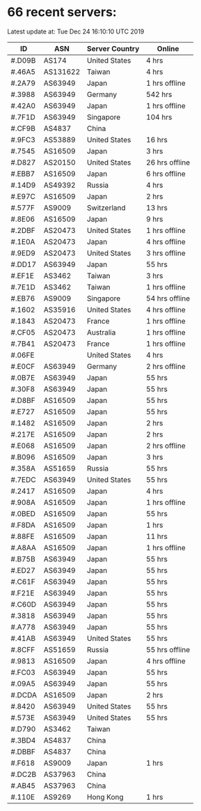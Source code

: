 # 66 recent servers:

Latest update at: Tue Dec 24 16:10:10 UTC 2019

| ID | ASN | Server Country | Online |
| -- | --- | -------------- | ------ |
| #.D09B | AS174 | United States | 4 hrs |
| #.46A5 | AS131622 | Taiwan | 4 hrs |
| #.2A79 | AS63949 | Japan | 1 hrs offline |
| #.3988 | AS63949 | Germany | 542 hrs |
| #.42A0 | AS63949 | Japan | 1 hrs offline |
| #.7F1D | AS63949 | Singapore | 104 hrs |
| #.CF9B | AS4837 | China | |
| #.9FC3 | AS53889 | United States | 16 hrs |
| #.7545 | AS16509 | Japan | 3 hrs |
| #.D827 | AS20150 | United States | 26 hrs offline |
| #.EBB7 | AS16509 | Japan | 6 hrs offline |
| #.14D9 | AS49392 | Russia | 4 hrs |
| #.E97C | AS16509 | Japan | 2 hrs |
| #.577F | AS9009 | Switzerland | 13 hrs |
| #.8E06 | AS16509 | Japan | 9 hrs |
| #.2DBF | AS20473 | United States | 1 hrs offline |
| #.1E0A | AS20473 | Japan | 4 hrs offline |
| #.9ED9 | AS20473 | United States | 3 hrs offline |
| #.DD17 | AS63949 | Japan | 55 hrs |
| #.EF1E | AS3462 | Taiwan | 3 hrs |
| #.7E1D | AS3462 | Taiwan | 1 hrs offline |
| #.EB76 | AS9009 | Singapore | 54 hrs offline |
| #.1602 | AS35916 | United States | 4 hrs offline |
| #.1843 | AS20473 | France | 1 hrs offline |
| #.CF05 | AS20473 | Australia | 1 hrs offline |
| #.7B41 | AS20473 | France | 1 hrs offline |
| #.06FE |  | United States | 4 hrs |
| #.E0CF | AS63949 | Germany | 2 hrs offline |
| #.0B7E | AS63949 | Japan | 55 hrs |
| #.30F8 | AS63949 | Japan | 55 hrs |
| #.D8BF | AS16509 | Japan | 55 hrs |
| #.E727 | AS16509 | Japan | 55 hrs |
| #.1482 | AS16509 | Japan | 2 hrs |
| #.217E | AS16509 | Japan | 2 hrs |
| #.E068 | AS16509 | Japan | 2 hrs offline |
| #.B096 | AS16509 | Japan | 3 hrs |
| #.358A | AS51659 | Russia | 55 hrs |
| #.7EDC | AS63949 | United States | 55 hrs |
| #.2417 | AS16509 | Japan | 4 hrs |
| #.908A | AS16509 | Japan | 1 hrs offline |
| #.0BED | AS16509 | Japan | 55 hrs |
| #.F8DA | AS16509 | Japan | 1 hrs |
| #.88FE | AS16509 | Japan | 11 hrs |
| #.A8AA | AS16509 | Japan | 1 hrs offline |
| #.B75B | AS63949 | Japan | 55 hrs |
| #.ED27 | AS63949 | Japan | 55 hrs |
| #.C61F | AS63949 | Japan | 55 hrs |
| #.F21E | AS63949 | Japan | 55 hrs |
| #.C60D | AS63949 | Japan | 55 hrs |
| #.3818 | AS63949 | Japan | 55 hrs |
| #.A778 | AS63949 | Japan | 55 hrs |
| #.41AB | AS63949 | United States | 55 hrs |
| #.8CFF | AS51659 | Russia | 55 hrs offline |
| #.9813 | AS16509 | Japan | 4 hrs offline |
| #.FC03 | AS63949 | Japan | 55 hrs |
| #.09A5 | AS63949 | Japan | 55 hrs |
| #.DCDA | AS16509 | Japan | 2 hrs |
| #.8420 | AS63949 | United States | 55 hrs |
| #.573E | AS63949 | United States | 55 hrs |
| #.D790 | AS3462 | Taiwan | |
| #.3BD4 | AS4837 | China | |
| #.DBBF | AS4837 | China | |
| #.F618 | AS9009 | Japan | 1 hrs |
| #.DC2B | AS37963 | China | |
| #.AB45 | AS37963 | China | |
| #.110E | AS9269 | Hong Kong | 1 hrs |

